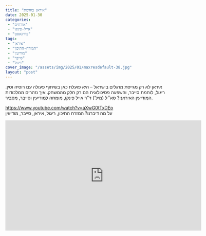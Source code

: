 ```yaml
---
title: "איראן בוחשת"
date: 2025-01-30
categories: 
 - "אורחים"
 - "אייל-פינקו"
 - "פודקאסט"
tags: 
 - "איראן"
 - "המזרח-התיכון"
 - "מודיעין"
 - "סייבר"
 - "ריגול"
cover_image: "/assets/img/2025/01/maxresdefault-38.jpg"
layout: "post"
---
```


איראן לא רק מגייסת מרגלים בישראל – היא פועלת כאן בשיתוף פעולה עם רוסיה וסין. ריגול, לוחמת סייבר, והשפעה פסיכולוגית הם רק חלק מהמשחק. איך נזהרים ממלכודות המודיעין האיראני? סא״ל (מיל’) ד”ר אייל פינקו, מומחה למודיעין וסייבר, מסביר.

<https://www.youtube.com/watch?v=aXwG0tTxDEo>  
על מה דיברנו? המזרח התיכון, ריגול, איראן, סייבר, מודיעין

<iframe width="610" height="343" src="https://www.youtube.com/embed/aXwG0tTxDEo" frameborder="0" allow="accelerometer; autoplay; clipboard-write; encrypted-media; gyroscope; picture-in-picture; web-share" referrerpolicy="strict-origin-when-cross-origin" allowfullscreen></iframe>
